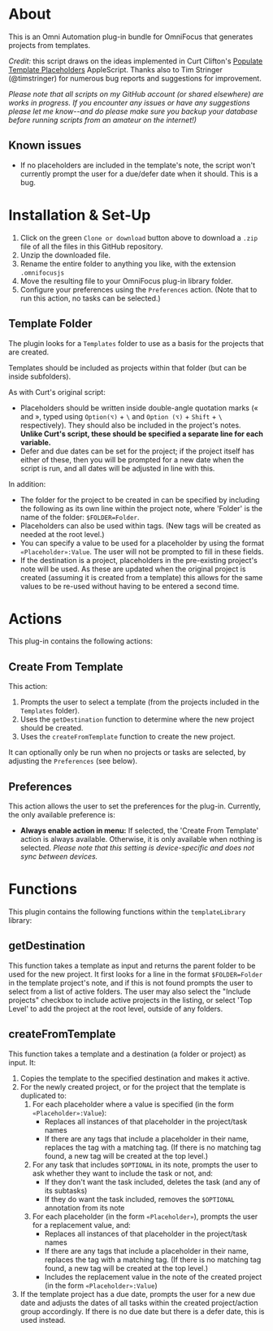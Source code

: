 # About

This is an Omni Automation plug-in bundle for OmniFocus that generates projects from templates.

_Credit:_ this script draws on the ideas implemented in Curt Clifton's [Populate Template Placeholders](http://curtclifton.net/poptemp) AppleScript.
Thanks also to Tim Stringer (@timstringer) for numerous bug reports and suggestions for improvement.

_Please note that all scripts on my GitHub account (or shared elsewhere) are works in progress. If you encounter any issues or have any suggestions please let me know--and do please make sure you backup your database before running scripts from an amateur on the internet!)_

## Known issues

- If no placeholders are included in the template's note, the script won't currently prompt the user for a due/defer date when it should. This is a bug.

# Installation & Set-Up

1. Click on the green `Clone or download` button above to download a `.zip` file of all the files in this GitHub repository.
2. Unzip the downloaded file.
3. Rename the entire folder to anything you like, with the extension `.omnifocusjs`
4. Move the resulting file to your OmniFocus plug-in library folder.
5. Configure your preferences using the `Preferences` action. (Note that to run this action, no tasks can be selected.)

## Template Folder

The plugin looks for a `Templates` folder to use as a basis for the projects that are created.

Templates should be included as projects within that folder (but can be inside subfolders).

As with Curt's original script:

- Placeholders should be written inside double-angle quotation marks (« and », typed using `Option(⌥)` + `\` and `Option (⌥)` + `Shift` + `\` respectively). They should also be included in the project's notes. **Unlike Curt's script, these should be specified a separate line for each variable.**
- Defer and due dates can be set for the project; if the project itself has either of these, then you will be prompted for a new date when the script is run, and all dates will be adjusted in line with this.

In addition:

- The folder for the project to be created in can be specified by including the following as its own line within the project note, where 'Folder' is the name of the folder: `$FOLDER=Folder`.
- Placeholders can also be used within tags. (New tags will be created as needed at the root level.)
- You can specify a value to be used for a placeholder by using the format `«Placeholder»:Value`. The user will not be prompted to fill in these fields.
- If the destination is a project, placeholders in the pre-existing project's note will be used. As these are updated when the original project is created (assuming it is created from a template) this allows for the same values to be re-used without having to be entered a second time.

# Actions

This plug-in contains the following actions:

## Create From Template

This action:

1. Prompts the user to select a template (from the projects included in the `Templates` folder).
2. Uses the `getDestination` function to determine where the new project should be created.
3. Uses the `createFromTemplate` function to create the new project.

It can optionally only be run when no projects or tasks are selected, by adjusting the `Preferences` (see below).

## Preferences

This action allows the user to set the preferences for the plug-in. Currently, the only available preference is:

* **Always enable action in menu:** If selected, the 'Create From Template' action is always available. Otherwise, it is only available when nothing is selected. _Please note that this setting is device-specific and does not sync between devices._

# Functions

This plugin contains the following functions within the `templateLibrary` library:

## getDestination

This function takes a template as input and returns the parent folder to be used for the new project. It first looks for a line in the format `$FOLDER=Folder` in the template project's note, and if this is not found prompts the user to select from a list of active folders. The user may also select the "Include projects" checkbox to include active projects in the listing, or select 'Top Level' to add the project at the root level, outside of any folders.

## createFromTemplate

This function takes a template and a destination (a folder or project) as input. It:

1. Copies the template to the specified destination and makes it active.
2. For the newly created project, or for the project that the template is duplicated to:
   1. For each placeholder where a value is specified (in the form `«Placeholder»:Value`):
      - Replaces all instances of that placeholder in the project/task names
      - If there are any tags that include a placeholder in their name, replaces the tag with a matching tag. (If there is no matching tag found, a new tag will be created at the top level.)
   2. For any task that includes `$OPTIONAL` in its note, prompts the user to ask whether they want to include the task or not, and:
      - If they don't want the task included, deletes the task (and any of its subtasks)
      - If they do want the task included, removes the `$OPTIONAL` annotation from its note
   3. For each placeholder (in the form `«Placeholder»`), prompts the user for a replacement value, and:
      - Replaces all instances of that placeholder in the project/task names
      - If there are any tags that include a placeholder in their name, replaces the tag with a matching tag. (If there is no matching tag found, a new tag will be created at the top level.)
      - Includes the replacement value in the note of the created project (in the form `«Placeholder»:Value`)
3. If the template project has a due date, prompts the user for a new due date and adjusts the dates of all tasks within the created project/action group accordingly. If there is no due date but there is a defer date, this is used instead.

